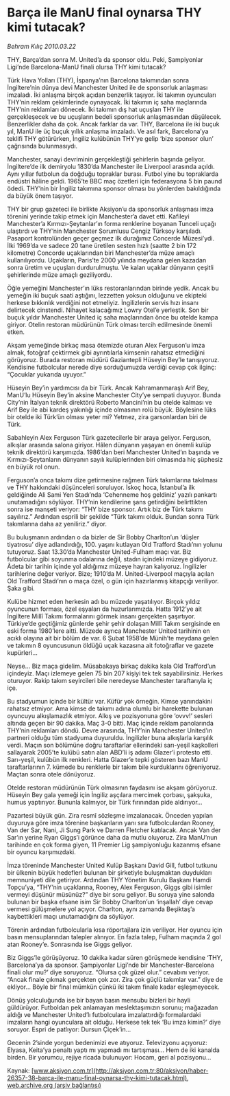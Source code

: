 # Barça ile ManU final oynarsa THY kimi tutacak?

*Behram Kılıç 2010.03.22*

<font class="agenda2NewsSpot">
 THY, Barça’dan sonra M. United’a da sponsor oldu. Peki, Şampiyonlar Ligi’nde Barcelona-ManU finali olursa THY kimi tutacak?
</font>
<font class="newsDetail">
 <p class="MsoNormal">
  Türk Hava Yolları (THY), İspanya’nın Barcelona takımından sonra İngiltere’nin dünya devi Manchester United ile de sponsorluk anlaşması imzaladı. İki anlaşma birçok açıdan benzerlik taşıyor. İki takımın oyuncuları THY’nin reklam çekimlerinde oynayacak. İki takımın iç saha maçlarında THY’nin reklamları dönecek. İki takımın dış hat uçuşları THY ile gerçekleşecek ve bu uçuşların bedeli sponsorluk anlaşmasından düşülecek. Benzerlikler daha da çok. Ancak farklar da var. THY, Barcelona ile iki buçuk yıl, ManU ile üç buçuk yıllık anlaşma imzaladı. Ve asıl fark, Barcelona’ya teklifi THY götürürken, İngiliz kulübünün THY’ye gelip ‘bize sponsor olun’ çağrısında bulunmasıydı.
 </p>
 <p class="MsoNormal">
  Manchester, sanayi devriminin gerçekleştiği şehirlerin başında geliyor. İngiltere’de ilk demiryolu 1830’da Manchester ile Liverpool arasında açıldı. Aynı yıllar futbolun da doğduğu topraklar burası. Futbol yine bu topraklarda endüstri hâline geldi. 1965’te BBC maç özetleri için federasyona 5 bin paund ödedi. THY’nin bir İngiliz takımına sponsor olması bu yönlerden bakıldığında da büyük önem taşıyor.
 </p>
 <p class="MsoNormal">
  THY bir grup gazeteci ile birlikte Aksiyon’u da sponsorluk anlaşması imza törenini yerinde takip etmek için Manchester’a davet etti. Kafileyi Manchester’a Kırmızı-Şeytanlar’ın forma renklerine boyanan Tunceli uçağı ulaştırdı ve THY’nin Manchester Sorumlusu Cengiz Türksoy karşıladı. Pasaport kontrolünden geçer geçmez ilk durağımız Concerde Müzesi’ydi. İlki 1969’da ve sadece 20 tane üretilen sesten hızlı (saatte 2 bin 172 kilometre) Concorde uçaklarından biri Manchester’da müze amaçlı kullanılıyordu. Uçakların,
  <span>
  </span>
  Paris’te 2000 yılında meydana gelen kazadan sonra üretim ve uçuşları durdurulmuştu. Ve kalan uçaklar dünyanın çeşitli şehirlerinde müze amaçlı geziliyordu.
 </p>
 <p class="MsoNormal">
  Öğle yemeğini Manchester’ın lüks restoranlarından birinde yedik. Ancak bu yemeğin iki buçuk saati aştığını, lezzetten yoksun olduğunu ve ekipteki herkese bıkkınlık verdiğini not etmeliyiz. İngilizlerin servis hızı insanı delirtecek cinstendi. Nihayet kalacağımız Lowry Otel’e yerleştik. Son bir buçuk yıldır Manchester United iç saha maçlarından önce bu otelde kampa giriyor. Otelin restoran müdürünün Türk olması tercih edilmesinde önemli etken.
 </p>
 <p class="MsoNormal">
  Akşam yemeğinde birkaç masa ötemizde oturan Alex Ferguson’u imza almak, fotoğraf çektirmek gibi ayrıntılarla kimsenin rahatsız etmediğini görüyoruz. Burada restoran müdürü Gaziantepli Hüseyin Bey’le tanışıyoruz. Kendisine futbolcular nerede diye sorduğumuzda verdiği cevap çok ilginç: “Çocuklar yukarıda uyuyor.”
 </p>
 <p class="MsoNormal">
  Hüseyin Bey’in yardımcısı da bir Türk. Ancak Kahramanmaraşlı Arif Bey, ManU’lu Hüseyin Bey’in aksine Manchester City’ye sempati duyuyor. Bunda City’nin İtalyan teknik direktörü Roberto Mancini’nin bu otelde kalması ve Arif Bey ile abi kardeş yakınlığı içinde olmasının rolü büyük. Böylesine lüks bir otelde iki Türk’ün olması yeter mi? Yetmez, zira garsonlardan biri de Türk.
 </p>
 <p class="MsoNormal">
  Sabahleyin Alex Ferguson Türk gazetecilerle bir araya geliyor. Ferguson, alkışlar arasında salona giriyor. Hâlen dünyanın yaşayan en önemli kulüp teknik direktörü karşımızda. 1986’dan beri Manchester United’ın başında ve Kırmızı-Şeytanların dünyanın sayılı kulüplerinden biri olmasında hiç şüphesiz en büyük rol onun.
 </p>
 <p class="MsoNormal">
  Ferguson’a onca takımı dize getirmesine rağmen Türk takımlarına takılması ve THY hakkındaki düşünceleri soruluyor. İskoç hoca, İstanbul’a ilk geldiğinde Ali Sami Yen Stadı’nda ‘Cehenneme hoş geldiniz’ yazılı pankartı unutamadığını söylüyor. THY’nin kendilerine şans getirdiğini belirttikten sonra ise manşeti veriyor: “THY bize sponsor. Artık biz de Türk takımı sayılırız.” Ardından esprili bir şekilde “Türk takımı olduk. Bundan sonra Türk takımlarına daha az yeniliriz.” diyor.
 </p>
 <p class="MsoNormal">
  Bu buluşmanın ardından o da bizler de Sir Bobby Charlton’un ‘düşler tiyatrosu’ diye adlandırdığı, 100. yaşını kutlayan Old Trafford Stadı’nın yolunu tutuyoruz. Saat 13.30’da Manchester United-Fulham maçı var. Biz futbolcular gibi soyunma odalarına değil, stadın içindeki müzeye gidiyoruz. Âdeta bir tarihin içinde yol aldığımız müzeye hayran kalıyoruz. İngilizler tarihlerine değer veriyor. Bize; 1910’da M. United-Liverpool maçıyla açılan Old Trafford Stadı’nın o maça özel, o gün için hazırlanmış kitapçığı veriliyor. Şaka gibi.
 </p>
 <p class="MsoNormal">
  Kulübe hizmet eden herkesin adı bu müzede yaşatılıyor. Birçok yıldız oyuncunun forması, özel eşyaları da huzurlarımızda. Hatta 1912’ye ait İngiltere Millî Takımı formalarını görmek insanı gerçekten şaşırtıyor. Türkiye’de geçtiğimiz günlerde şehir şehir dolaşan Millî Takım sergisinde en eski forma 1980’lere aitti. Müzede ayrıca Manchester United tarihinin en acıklı olayına ait bir bölüm de var. 6 Şubat 1958’de Münih’te meydana gelen ve takımın 8 oyuncusunun öldüğü uçak kazasına ait fotoğraflar ve gazete kupürleri...
 </p>
 <p class="MsoNormal">
  Neyse… Biz maça gidelim. Müsabakaya birkaç dakika kala Old Trafford’un içindeyiz. Maçı izlemeye gelen 75 bin 207 kişiyi tek tek sayabilirsiniz. Herkes oturuyor. Rakip takım seyircileri bile neredeyse Manchester taraftarıyla iç içe.
 </p>
 <p class="MsoNormal">
  Bu stadyumun içinde bir kültür var. Küfür yok örneğin. Kimse yanındakini rahatsız etmiyor. Ama kimse de takımı adına olumlu bir harekette bulunan oyuncuyu alkışlamazlık etmiyor. Alkış ve pozisyonuna göre ‘ovvv!’ sesleri altında geçen bir 90 dakika. Maç 3-0 bitti. Maç içinde reklam panolarında THY’nin reklamları döndü. Devre arasında, THY’nin Manchester United’ın partneri olduğu tüm stadyuma duyuruldu. İngilizler buna alkışlarla karşılık verdi. Maçın son bölümüne doğru taraftarlar ellerindeki sarı-yeşil kaşkolleri sallayarak 2005’te kulübü satın alan ABD’li iş adamı Glazer’i protesto etti. Sarı-yeşil, kulübün ilk renkleri. Hatta Glazer’e tepki gösteren bazı ManU taraftarlarının 7. kümede bu renklerle bir takım bile kurduklarını öğreniyoruz. Maçtan sonra otele dönüyoruz.
 </p>
 <p class="MsoNormal">
  Otelde restoran müdürünün Türk olmasının faydasını ise akşam görüyoruz. Hüseyin Bey gala yemeği için İngiliz aşçılara mercimek çorbası, şakşuka, humus yaptırıyor. Bununla kalmıyor, bir Türk fırınından pide aldırıyor...
 </p>
 <p class="MsoNormal">
  Pazartesi büyük gün. Zira resmî sözleşme imzalanacak. Önceden yapılan duyuruya göre imza törenine başkanların yanı sıra futbolculardan Rooney, Van der Sar, Nani, Ji Sung Park ve Darren Fletcher katılacak. Ancak Van der Sar’ın yerine Ryan Giggs’i görünce daha da mutlu oluyoruz. Zira ManU’nun tarihinde en çok forma giyen, 11 Premier Lig şampiyonluğu kazanmış efsane bir oyuncu karşımızdaki.
 </p>
 <p class="MsoNormal">
  İmza töreninde Manchester United Kulüp Başkanı David Gill, futbol tutkunu bir ülkenin büyük hedefleri bulunan bir şirketiyle buluşmaktan duydukları memnuniyeti dile getiriyor. Ardından THY Yönetim Kurulu Başkanı Hamdi Topçu’ya, “THY’nin uçaklarına, Rooney, Alex Ferguson, Giggs gibi isimler vermeyi düşünür müsünüz?” diye bir soru geliyor. Bu soruya yine salonda bulunan bir başka efsane isim Sir Bobby Charlton’un ‘inşallah’ diye cevap vermesi gülüşmelere yol açıyor. Charlton, aynı zamanda Beşiktaş’a kaybettikleri maçı unutamadığını da söylüyor.
 </p>
 <p class="MsoNormal">
  Törenin ardından futbolcularla kısa röportajlara izin veriliyor. Her oyuncu için basın mensuplarından talepler alınıyor. En fazla talep, Fulham maçında 2 gol atan Rooney’e. Sonrasında ise Giggs geliyor.
 </p>
 <p class="MsoNormal">
  Biz Giggs’le görüşüyoruz. 10 dakika kadar süren görüşmede kendisine ‘THY, Barcelona’ya da sponsor. Şampiyonlar Ligi’nde bir Manchester-Barcelona finali olur mu?’ diye soruyoruz. “Olursa çok güzel olur.” cevabını veriyor. “Ancak finale çıkmak gerçekten çok zor. Zira çok güçlü takımlar var.” diye de ekliyor... Böyle bir final mümkün çünkü iki takım finale kadar eşleşmeyecek.
 </p>
 <p class="MsoNormal">
  Dönüş yolculuğunda ise bir bayan basın mensubu bizleri bir hayli güldürüyor. Futboldan pek anlamayan meslektaşımızın sorunu; mağazadan aldığı ve Manchester United’lı futbolculara imzalattırdığı formalardaki imzaların hangi oyunculara ait olduğu. Herkese tek tek ‘Bu imza kimin?’ diye soruyor. Espri de patlıyor: Dursun Çiçek’in...
 </p>
 <p class="MsoNormal">
  Gecenin 2’sinde yorgun bedenimizi eve atıyoruz. Televizyonu açıyoruz: Elyasa, Keita’ya penaltı yaptı mı yapmadı mı tartışması… Hem de iki kanalda birden. Bir yorumcu, rejiye ricada bulunuyor: Hocam, geri al pozisyonu…
 </p>
</font>

Kaynak: [www.aksiyon.com.tr](http://aksiyon.com.tr:80/aksiyon/haber-26357-38-barca-ile-manu-final-oynarsa-thy-kimi-tutacak.html), [web.archive.org (arşiv bağlantısı)](http://web.archive.org/web/20100911103757/http://aksiyon.com.tr:80/aksiyon/haber-26357-38-barca-ile-manu-final-oynarsa-thy-kimi-tutacak.html)
